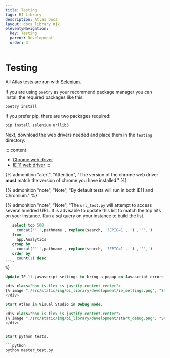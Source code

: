 ```yaml
---
title: Testing
tags: BI Library
description: Atlas Docs
layout: docs_library.njk
eleventyNavigation:
  key: Testing
  parent: Development
  order: 3
---
```


# Testing

All Atlas tests are run with [Selenium](https://selenium-python.readthedocs.io).

If you are using ``poetry`` as your recommend package manager you can install the required packages like this:

```bash
poetry install
```

If you prefer pip, there are two packages required:

```bash
pip install selenium urllib3
```

Next, download the web drivers needed and place them in the ``testing`` directory:

::: content
- [Chrome web driver](https://chromedriver.chromium.org/downloads)
- [IE 11 web driver](https://www.microsoft.com/en-us/download/details.aspx?id=44069)
:::

{% admonition
   "alert",
   "Attention",
   "The version of the chrome web driver **must** match the version of chrome you have installed."
%}

{% admonition
   "note",
   "Note",
   "By default tests will run in both IE11 and Chromium."
%}

{% admonition
   "note",
   "Note",
   "The ``url_test.py`` will attempt to access several hundred URL. It is advisable to update this list to match the top hits on your instance. Run a sql query on your instance to build the list.

   ```sql
      select top 500
        concat('''',pathname , replace(search, '?EPIC=1','') ,''',')
      from
        app.Analytics
      group by
        concat('''',pathname , replace(search, '?EPIC=1','') ,''',')
      order by
        count(1) desc
   ```"
%}

Update IE 11 javascript settings to bring a popup on Javascript errors (needed to catch Hyperspace errors.) Selenium cannot pick up IE 11 console output like we can with Chrome, so it is necessary to "crash" the test to review the errors.

<div class="box is-flex is-justify-content-center">
{% image "./src/static/img/bi_library/development/ie_settings.png", "Start debug", "(min-width:800px) 50vw, 100vw" %}
</div>

Start Atlas in Visual Studio in Debug mode.

<div class="box is-flex is-justify-content-center">
{% image "./src/static/img/bi_library/development/start_debug.png", "Start debug", "(min-width:800px) 50vw, 100vw" %}
</div>


Start python tests.

```python
python master_test.py
```
